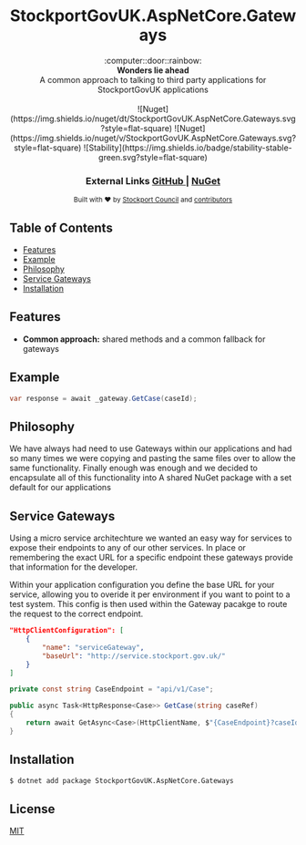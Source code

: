 <h1 align="center">StockportGovUK.AspNetCore.Gateways</h1>

<div align="center">
  :computer::door::rainbow:
</div>
<div align="center">
  <strong>Wonders lie ahead</strong>
</div>
<div align="center">
  A common approach to talking to third party applications for StockportGovUK applications
</div>

<br />

<div align="center">
  ![Nuget](https://img.shields.io/nuget/dt/StockportGovUK.AspNetCore.Gateways.svg?style=flat-square)
  ![Nuget](https://img.shields.io/nuget/v/StockportGovUK.AspNetCore.Gateways.svg?style=flat-square)
  ![Stability](https://img.shields.io/badge/stability-stable-green.svg?style=flat-square)
</div>

<div align="center">
  <h3>
    External Links
    <a href="https://github.com/smbc-digital/StockportGovUK.AspNetCore.Gateways">
      GitHub
    </a>
    <span> | </span>
    <a href="https://www.nuget.org/packages/StockportGovUK.AspNetCore.Gateways/">
      NuGet
    </a>
  </h3>
</div>

<div align="center">
  <sub>Built with ❤︎ by
  <a href="https://www.stockport.gov.uk">Stockport Council</a> and
  <a href="">
    contributors
  </a>
</div>

## Table of Contents
- [Features](#features)
- [Example](#example)
- [Philosophy](#philosophy)
- [Service Gateways](#service-gateways)
- [Installation](#installation)

## Features
- __Common approach:__ shared methods and a common fallback for gateways

## Example
```c#
var response = await _gateway.GetCase(caseId);
```

## Philosophy
We have always had need to use Gateways within our applications and had so many times we were copying and pasting the same files over to allow the same functionality. Finally enough was enough and we decided to encapsulate all of this functionality into A shared NuGet package with a set default for our applications

## Service Gateways
Using a micro service architechture we wanted an easy way for services to expose their endpoints to any of our other services. In place or remembering the exact URL for a specific endpoint these gateways provide that information for the developer.

Within your application configuration you define the base URL for your service, allowing you to overide it per environment if you want to point to a test system.
This config is then used within the Gateway pacakge to route the request to the correct endpoint.
```json
"HttpClientConfiguration": [
    {
        "name": "serviceGateway",
        "baseUrl": "http://service.stockport.gov.uk/"
    }
]
```

```c#
private const string CaseEndpoint = "api/v1/Case";

public async Task<HttpResponse<Case>> GetCase(string caseRef)
{
    return await GetAsync<Case>(HttpClientName, $"{CaseEndpoint}?caseId={caseRef}");
}
```

## Installation
```bash
$ dotnet add package StockportGovUK.AspNetCore.Gateways
```

## License
[MIT](https://tldrlegal.com/license/mit-license)